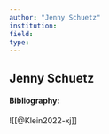 ```yaml
---
author: "Jenny Schuetz"
institution:
field:
type:
---
```


## Jenny Schuetz
#### Bibliography:

![[@Klein2022-xj]]